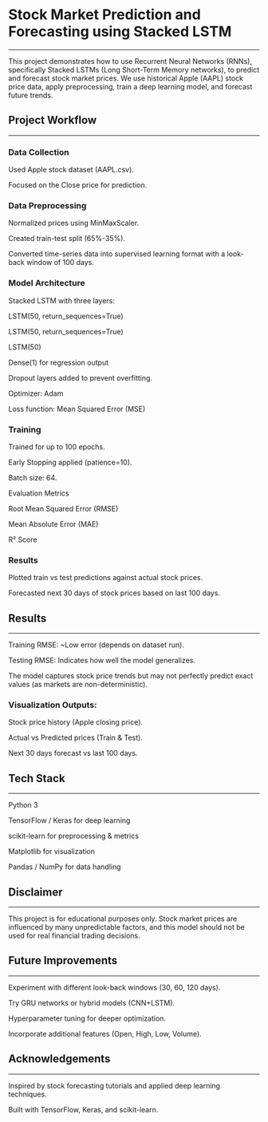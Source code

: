# Stock Market Prediction and Forecasting using Stacked LSTM

-------

This project demonstrates how to use Recurrent Neural Networks (RNNs), specifically Stacked LSTMs (Long Short-Term Memory networks), to predict and forecast stock market prices.
We use historical Apple (AAPL) stock price data, apply preprocessing, train a deep learning model, and forecast future trends.

## Project Workflow

-----

### Data Collection

Used Apple stock dataset (AAPL.csv).

Focused on the Close price for prediction.

### Data Preprocessing

Normalized prices using MinMaxScaler.

Created train-test split (65%-35%).

Converted time-series data into supervised learning format with a look-back window of 100 days.

### Model Architecture

Stacked LSTM with three layers:

LSTM(50, return_sequences=True)

LSTM(50, return_sequences=True)

LSTM(50)

Dense(1) for regression output

Dropout layers added to prevent overfitting.

Optimizer: Adam

Loss function: Mean Squared Error (MSE)

### Training

Trained for up to 100 epochs.

Early Stopping applied (patience=10).

Batch size: 64.

Evaluation Metrics

Root Mean Squared Error (RMSE)

Mean Absolute Error (MAE)

R² Score

### Results

Plotted train vs test predictions against actual stock prices.

Forecasted next 30 days of stock prices based on last 100 days.

## Results

------

Training RMSE: ~Low error (depends on dataset run).

Testing RMSE: Indicates how well the model generalizes.

The model captures stock price trends but may not perfectly predict exact values (as markets are non-deterministic).

### Visualization Outputs:

Stock price history (Apple closing price).

Actual vs Predicted prices (Train & Test).

Next 30 days forecast vs last 100 days.

## Tech Stack

-------

Python 3

TensorFlow / Keras for deep learning

scikit-learn for preprocessing & metrics

Matplotlib for visualization

Pandas / NumPy for data handling

## Disclaimer

-------

This project is for educational purposes only.
Stock market prices are influenced by many unpredictable factors, and this model should not be used for real financial trading decisions.

## Future Improvements

-------

Experiment with different look-back windows (30, 60, 120 days).

Try GRU networks or hybrid models (CNN+LSTM).

Hyperparameter tuning for deeper optimization.

Incorporate additional features (Open, High, Low, Volume).

## Acknowledgements

----------

Inspired by stock forecasting tutorials and applied deep learning techniques.


Built with TensorFlow, Keras, and scikit-learn.
